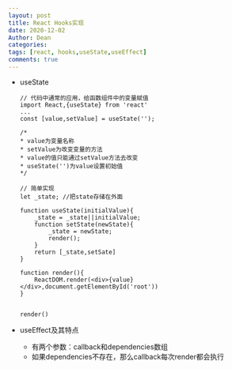 ```yaml
---
layout: post
title: React Hooks实现
date: 2020-12-02
Author: Dean
categories: 
tags: [react, hooks,useState,useEffect]
comments: true
---
```

- useState

	```
	// 代码中通常的应用，给函数组件中的变量赋值
	import React,{useState} from 'react'
	...
	const [value,setValue] = useState('');
	
	/*
	* value为变量名称
	* setValue为改变变量的方法
	* value的值只能通过setValue方法去改变
	* useState('')为value设置初始值
	*/
	
	// 简单实现
	let _state; //把state存储在外面
	
	function useState(initialValue){
		_state = _state||initialValue;
		function setState(newState){
			_state = newState;
			render();
		}
		return [_state,setSate]
	}
	
	function render(){
		ReactDOM.render(<div>{value}</div>,document.getElementById('root'))
	}
	
	
	render()
	```
	

- useEffect及其特点
	- 有两个参数：callback和dependencies数组
	- 如果dependencies不存在，那么callback每次render都会执行